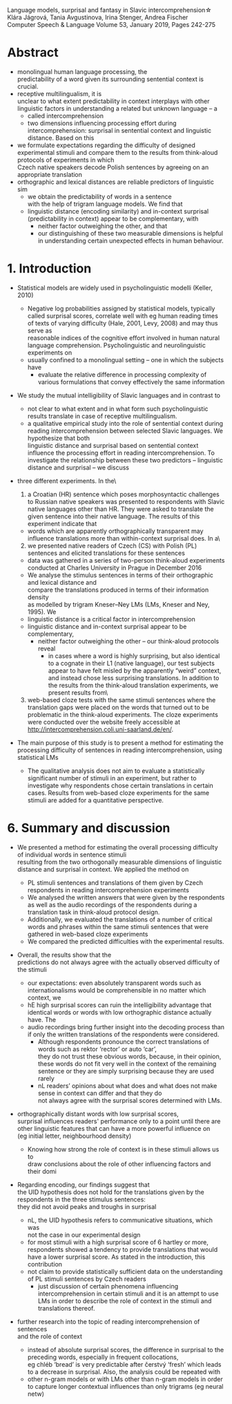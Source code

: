 Language models, surprisal and fantasy in Slavic intercomprehension☆\
Klára Jágrová, Tania Avgustinova, Irina Stenger, Andrea Fischer\
Computer Speech & Language Volume 53, January 2019, Pages 242-275 

# Abstract

* monolingual human language processing, the\
  predictability of a word given its surrounding sentential context is crucial.
* receptive multilingualism, it is\
  unclear to what extent predictability in context interplays with other
  linguistic factors in understanding a related but unknown language – a
  * called intercomprehension
  * two dimensions influencing processing effort during intercomprehension:
    surprisal in sentential context and linguistic distance. Based on this
* we formulate expectations regarding the difficulty of designed experimental
  stimuli and compare them to the results from think-aloud protocols of
  experiments in which\
  Czech native speakers decode Polish sentences by agreeing on an appropriate
  translation
* orthographic and lexical distances are reliable predictors of linguistic sim
  * we obtain the predictability of words in a sentence\
  with the help of trigram language models. We find that
  * linguistic distance (encoding similarity) and in-context surprisal
    (predictability in context) appear to be complementary, with
    * neither factor outweighing the other, and that
    * our distinguishing of these two measurable dimensions is helpful in
      understanding certain unexpected effects in human behaviour.

# 1. Introduction

* Statistical models are widely used in psycholinguistic modelli (Keller, 2010)
  * Negative log probabilities assigned by statistical models, typically called
    surprisal scores, correlate well with eg human reading times of texts of
    varying difficulty (Hale, 2001, Levy, 2008) and may thus serve as\
    reasonable indices of the cognitive effort involved in human natural
    language comprehension. Psycholinguistic and neurolinguistic experiments on
  * usually confined to a monolingual setting – one in which the subjects have
    * evaluate the relative difference in processing complexity of various
      formulations that convey effectively the same information
* We study the mutual intelligibility of Slavic languages and in contrast to
  * not clear to what extent and in what form such psycholinguistic results
    translate in case of receptive multilingualism.  
  * a qualitative empirical study into the role of sentential context during
    reading intercomprehension between selected Slavic languages. We\
    hypothesize that both\
    linguistic distance and surprisal based on sentential context\
    influence the processing effort in reading intercomprehension. To
    investigate the relationship between these two predictors – linguistic
    distance and surprisal – we discuss
* three different experiments. In the\
  1. a Croatian (HR) sentence which poses morphosyntactic challenges to Russian
     native speakers was presented to respondents with Slavic native languages
     other than HR. They were asked to translate the given sentence into their
     native language. The results of this experiment indicate that
    * words which are apparently orthographically transparent may influence
      translations more than within-context surprisal does.  In a\
  2. we presented native readers of Czech (CS) with Polish (PL) sentences and
     elicited translations for these sentences
    * data was gathered in a series of two-person think-aloud experiments
      conducted at Charles University in Prague in December 2016
    * We analyse the stimulus sentences in terms of their orthographic and
      lexical distance and\
      compare the translations produced in terms of their information density\
      as modelled by trigram Kneser–Ney LMs (LMs, Kneser and Ney, 1995). We
    * linguistic distance is a critical factor in intercomprehension
    * linguistic distance and in-context surprisal appear to be complementary,
      * neither factor outweighing the other – our think-aloud protocols reveal
        * in cases where a word is highly surprising, but also identical to a
          cognate in their L1 (native language), our test subjects appear to
          have felt misled by the apparently “weird” context, and instead chose
          less surprising translations. In addition to the results from the
      think-aloud translation experiments, we present results from\
  3. web-based cloze tests with the same stimuli sentences where the\
     translation gaps were placed on the words that turned out to be\
     problematic in the think-aloud experiments. The cloze experiments were
     conducted over the website freely accessible at
     http://intercomprehension.coli.uni-saarland.de/en/.

* The main purpose of this study is to present a method for estimating the
  processing difficulty of sentences in reading intercomprehension, using
  statistical LMs
  * The qualitative analysis does not aim to evaluate a statistically
    significant number of stimuli in an experiment, but rather to\
    investigate why respondents chose certain translations in certain cases.
    Results from web-based cloze experiments for the same stimuli are added for
    a quantitative perspective.

# 6. Summary and discussion

* We presented a method for estimating the overall processing difficulty of
  individual words in sentence stimuli\
  resulting from the two orthogonally measurable dimensions of linguistic
  distance and surprisal in context. We applied the method on
  * PL stimuli sentences and translations of them given by Czech respondents in
    reading intercomprehension experiments
  * We analysed the written answers that were given by the respondents as well
    as the audio recordings of the respondents during a translation task in
    think-aloud protocol design.
  * Additionally, we evaluated the translations of a number of critical words
    and phrases within the same stimuli sentences that were gathered in
    web-based cloze experiments
  * We compared the predicted difficulties with the experimental results.

* Overall, the results show that the\
  predictions do not always agree with the actually observed difficulty of the
  stimuli
  * our expectations: even absolutely transparent words such as
    internationalisms would be comprehensible in no matter which context, we
  * hE high surprisal scores can ruin the intelligibility advantage that
    identical words or words with low orthographic distance actually have. The
  * audio recordings bring further insight into the decoding process than
    if only the written translations of the respondents were considered.
    * Although respondents pronounce the correct translations of words such as
      rektor ‘rector’ or auto ‘car’,\
      they do not trust these obvious words, because, in their opinion,\
      these words do not fit very well in the context of the remaining sentence
      or they are simply surprising because they are used rarely
    * nL readers’ opinions about what does and what does not make sense in
      context can differ and that they do\
      not always agree with the surprisal scores determined with LMs.

* orthographically distant words with low surprisal scores,\
  surprisal influences readers' performance only to a point until there are
  other linguistic features that can have a more powerful influence on\
  (eg initial letter, neighbourhood density)
  * Knowing how strong the role of context is in these stimuli allows us to\
    draw conclusions about the role of other influencing factors and their domi

* Regarding encoding, our findings suggest that\
  the UID hypothesis does not hold for the translations given by the\
  respondents in the three stimulus sentences:\
  they did not avoid peaks and troughs in surprisal
  * nL, the UID hypothesis refers to communicative situations, which was\
    not the case in our experimental design
  * for most stimuli with a high surprisal score of 6 hartley or more,
    respondents showed a tendency to provide translations that would have a
    lower surprisal score. As stated in the introduction, this contribution
  * not claim to provide statistically sufficient data on the understanding of
    PL stimuli sentences by Czech readers
    * just discussion of certain phenomena influencing intercomprehension in
      certain stimuli and it is an attempt to use LMs in order to describe the
      role of context in the stimuli and translations thereof.

* further research into the topic of reading intercomprehension of sentences\
  and the role of context
  * instead of absolute surprisal scores, the difference in surprisal to the
    preceding words, especially in frequent collocations,\
    eg chléb ‘bread’ is very predictable after čerstvý ‘fresh’ which leads to a
    decrease in surprisal.  Also, the analysis could be repeated with
  * other n-gram models or with LMs other than n-gram models in order\
    to capture longer contextual influences than only trigrams (eg neural netw)
